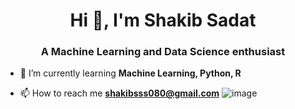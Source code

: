 <h1 align="center">Hi 👋, I'm Shakib Sadat</h1>
<h3 align="center">A Machine Learning and Data Science enthusiast</h3>

- 🌱 I’m currently learning **Machine Learning, Python, R**

- 📫 How to reach me **shakibsss080@gmail.com**
![image](https://user-images.githubusercontent.com/62327880/209584046-d737c9e7-5979-412a-8005-d64421831111.png) 



